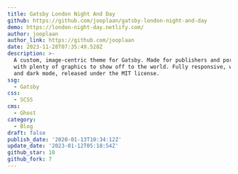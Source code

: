 ```yaml
---
title: Gatsby London Night And Day
github: https://github.com/jooplaan/gatsby-london-night-and-day
demo: https://london-night-day.netlify.com/
author: jooplaan
author_link: https://github.com/jooplaan
date: 2023-11-28T07:35:49.528Z
description: >-
  A custom, image-centric theme for Gatsby. Made for publishers and portfolios
  with plenty of graphics to show off to the world. Fully responsive, with light
  and dark mode, released under the MIT license.
ssg:
  - Gatsby
css:
  - SCSS
cms:
  - Ghost
category:
  - Blog
draft: false
publish_date: '2020-01-13T10:34:12Z'
update_date: '2023-01-12T05:18:54Z'
github_star: 10
github_fork: 7
---
```

